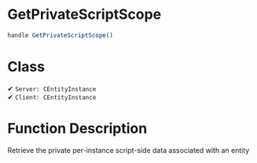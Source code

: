# GetPrivateScriptScope
```js	
handle GetPrivateScriptScope()
```
# Class
✔ `Server: CEntityInstance`  
✔ `Client: CEntityInstance`  

# Function Description
Retrieve the private per-instance script-side data associated with an entity
